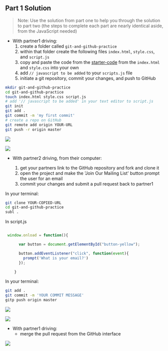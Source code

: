 
## Part 1 Solution

> Note: Use the solution from part one to help you through the solution to part two (the steps to complete each part are nearly identical aside, from the JavaScript needed)

- With partner1 driving:
  1. create a folder called `git-and-github-practice`
  2. within that folder create the following files `index.html`, `style.css`, and `script.js`
  3. copy and paste the code from the [starter-code](starter-code) from the `index.html` and `style.css` into your own
  4. add `// javascript to be added` to your `scripts.js` file
  5. initiate a git repository, commit your changes, and push to GitHub

```bash
mkdir git-and-github-practice
cd git-and-github-practice
touch index.html style.css script.js
# add '// javascript to be added' in your text editor to script.js
git init
git add .
git commit -m 'my first commit'
# create a repo on GitHub
git remote add origin YOUR-URL
git push -r origin master
```
![](https://i.imgur.com/LRzl2UD.png)

![](https://i.imgur.com/x4dQjWo.png)

- With partner2 driving, from their computer:

  1. get your partners link to the GitHub repository and fork and clone it
  2. open the project and make the 'Join Our Mailing List' button prompt the user for an email
  3. commit your changes and submit a pull request back to partner1




In your terminal:
```bash
git clone YOUR-COPIED-URL
cd git-and-github-practice
subl .
```

In script.js
```javascript

 window.onload = function(){

      var button = document.getElementById("button-yellow");

      button.addEventListener("click", function(event){
        prompt('What is your email?')
      });

    }
```

In your terminal:
```bash
git add .
git commit -m 'YOUR COMMIT MESSAGE'
gitp push origin master
```
![](https://i.imgur.com/w0V904t.png)

![](https://i.imgur.com/lOGl5cg.png)

- With partner1 driving:
  - merge the pull request from the GitHub interface

![](https://i.imgur.com/Xv40XIk.png)
